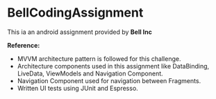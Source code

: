 # BellCodingAssignment

This ia an android assignment provided by **Bell Inc**

**Reference:**
* MVVM architecture pattern is followed for this challenge.
* Architecture components used in this assignment like DataBinding, LiveData, ViewModels and Navigation Component.
* Navigation Component used for navigation between Fragments.
* Written UI tests using JUnit and Espresso.


